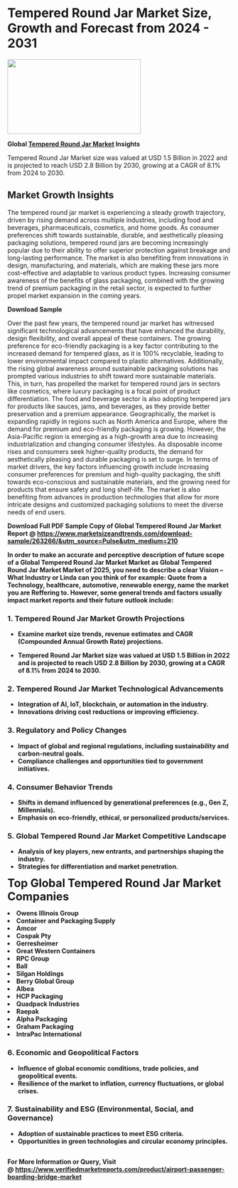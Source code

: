 <H1>Tempered Round Jar Market Size, Growth and Forecast from 2024 - 2031</H1><img class="aligncenter size-medium wp-image-584254" src="https://thirdeyenews.in/wp-content/uploads/2024/09/Global-Market-Research-300x168.jpeg" alt="" width="300" height="168" /><p><strong>Global&nbsp;<a href="https://www.marketsizeandtrends.com/download-sample/263266/&amp;utm_source=Pulse&amp;utm_medium=210">Tempered Round Jar Market</a> Insights</strong></p><p>Tempered Round Jar Market size was valued at USD 1.5 Billion in 2022 and is projected to reach USD 2.8 Billion by 2030, growing at a CAGR of 8.1% from 2024 to 2030.</p><p><h2>Market Growth Insights</h2> <p>The tempered round jar market is experiencing a steady growth trajectory, driven by rising demand across multiple industries, including food and beverages, pharmaceuticals, cosmetics, and home goods. As consumer preferences shift towards sustainable, durable, and aesthetically pleasing packaging solutions, tempered round jars are becoming increasingly popular due to their ability to offer superior protection against breakage and long-lasting performance. The market is also benefiting from innovations in design, manufacturing, and materials, which are making these jars more cost-effective and adaptable to various product types. Increasing consumer awareness of the benefits of glass packaging, combined with the growing trend of premium packaging in the retail sector, is expected to further propel market expansion in the coming years.</p> <p><strong>Download Sample</strong></p> <p>Over the past few years, the tempered round jar market has witnessed significant technological advancements that have enhanced the durability, design flexibility, and overall appeal of these containers. The growing preference for eco-friendly packaging is a key factor contributing to the increased demand for tempered glass, as it is 100% recyclable, leading to lower environmental impact compared to plastic alternatives. Additionally, the rising global awareness around sustainable packaging solutions has prompted various industries to shift toward more sustainable materials. This, in turn, has propelled the market for tempered round jars in sectors like cosmetics, where luxury packaging is a focal point of product differentiation. The food and beverage sector is also adopting tempered jars for products like sauces, jams, and beverages, as they provide better preservation and a premium appearance. Geographically, the market is expanding rapidly in regions such as North America and Europe, where the demand for premium and eco-friendly packaging is growing. However, the Asia-Pacific region is emerging as a high-growth area due to increasing industrialization and changing consumer lifestyles. As disposable income rises and consumers seek higher-quality products, the demand for aesthetically pleasing and durable packaging is set to surge. In terms of market drivers, the key factors influencing growth include increasing consumer preferences for premium and high-quality packaging, the shift towards eco-conscious and sustainable materials, and the growing need for products that ensure safety and long shelf-life. The market is also benefiting from advances in production technologies that allow for more intricate designs and customized packaging solutions to meet the diverse needs of end users. <p><strong></p><p><span class=""><strong>Download Full PDF Sample Copy of Global Tempered Round Jar Market Report</strong> @ <a href="https://www.marketsizeandtrends.com/download-sample/263266/&amp;utm_source=Pulse&amp;utm_medium=210" target="_blank">https://www.marketsizeandtrends.com/download-sample/263266/&amp;utm_source=Pulse&amp;utm_medium=210</a></span></p><p>In order to make an accurate and perceptive description of future scope of a Global&nbsp;Tempered Round Jar Market Market as Global&nbsp;Tempered Round Jar Market Market of 2025, you need to describe a clear Vision &ndash; What Industry or Linda can you think of for example: Quote from a Technology, healthcare, automotive, renewable energy, name the market you are Reffering to. However, some general trends and factors usually impact market reports and their future outlook include:</p><h3>1.&nbsp;<strong>Tempered Round Jar Market Growth Projections</strong></h3><ul><li>Examine market size trends, revenue estimates and CAGR (Compounded Annual Growth Rate) projections.</li><li><p>Tempered Round Jar Market size was valued at USD 1.5 Billion in 2022 and is projected to reach USD 2.8 Billion by 2030, growing at a CAGR of 8.1% from 2024 to 2030.</p></li></ul><h3>2.&nbsp;<strong>Tempered Round Jar Market Technological Advancements</strong></h3><ul><li>Integration of AI, IoT, blockchain, or automation in the industry.</li><li>Innovations driving cost reductions or improving efficiency.</li></ul><h3>3.&nbsp;<strong>Regulatory and Policy Changes</strong></h3><ul><li>Impact of global and regional regulations, including sustainability and carbon-neutral goals.</li><li>Compliance challenges and opportunities tied to government initiatives.</li></ul><h3>4.&nbsp;<strong>Consumer Behavior Trends</strong></h3><ul><li>Shifts in demand influenced by generational preferences (e.g., Gen Z, Millennials).</li><li>Emphasis on eco-friendly, ethical, or personalized products/services.</li></ul><h3>5.&nbsp;<strong>Global Tempered Round Jar Market Competitive Landscape</strong></h3><ul><li>Analysis of key players, new entrants, and partnerships shaping the industry.</li><li>Strategies for differentiation and market penetration.</li></ul><p data-pm-slice="1 1 []"><span style="color: inherit; font-family: inherit; font-size: 25px;">Top Global Tempered Round Jar Market Companies</span></p><div class="" data-test-id=""><p><li>Owens Illinois Group</li><li> Container and Packaging Supply</li><li> Amcor</li><li> Cospak Pty</li><li> Gerresheimer</li><li> Great Western Containers</li><li> RPC Group</li><li> Ball</li><li> Silgan Holdings</li><li> Berry Global Group</li><li> Albea</li><li> HCP Packaging</li><li> Quadpack Industries</li><li> Raepak</li><li> Alpha Packaging</li><li> Graham Packaging</li><li> IntraPac International</li></p></div><h3>6.&nbsp;<strong>Economic and Geopolitical Factors</strong></h3><ul><li>Influence of global economic conditions, trade policies, and geopolitical events.</li><li>Resilience of the market to inflation, currency fluctuations, or global crises.</li></ul><h3>7.&nbsp;<strong>Sustainability and ESG (Environmental, Social, and Governance)</strong></h3><ul><li>Adoption of sustainable practices to meet ESG criteria.</li><li>Opportunities in green technologies and circular economy principles.</li></ul><h2><strong style="font-size: 14px;">For More Information or Query, Visit @&nbsp;</strong><a style="background-color: #ffffff; font-size: 14px;" href="https://www.marketsizeandtrends.com/report/tempered-round-jar-market/" target="_blank">https://www.verifiedmarketreports.com/product/airport-passenger-boarding-bridge-market</a></h2>
